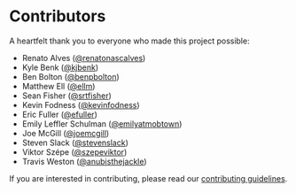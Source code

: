 # Contributors

A heartfelt thank you to everyone who made this project possible:

- Renato Alves ([@renatonascalves](https://github.com/renatonascalves))
- Kyle Benk ([@kjbenk](https://github.com/kjbenk))
- Ben Bolton ([@benpbolton](https://github.com/benpbolton))
- Matthew Ell ([@ellm](https://github.com/ellm))
- Sean Fisher ([@srtfisher](https://github.com/srtfisher))
- Kevin Fodness ([@kevinfodness](https://github.com/kevinfodness))
- Eric Fuller ([@efuller](https://github.com/efuller))
- Emily Leffler Schulman ([@emilyatmobtown](https://github.com/emilyatmobtown))
- Joe McGill ([@joemcgill](https://github.com/joemcgill))
- Steven Slack ([@stevenslack](https://github.com/stevenslack))
- Viktor Szépe ([@szepeviktor](https://github.com/szepeviktor))
- Travis Weston ([@anubisthejackle](https://github.com/anubisthejackle))

If you are interested in contributing, please read our
[contributing guidelines](CONTRIBUTING.md).
